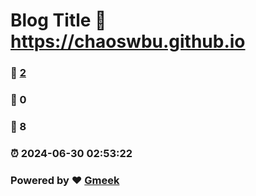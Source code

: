 # Blog Title :link: https://chaoswbu.github.io 
### :page_facing_up: [2](https://chaoswbu.github.io/tag.html) 
### :speech_balloon: 0 
### :hibiscus: 8 
### :alarm_clock: 2024-06-30 02:53:22 
### Powered by :heart: [Gmeek](https://github.com/Meekdai/Gmeek)
